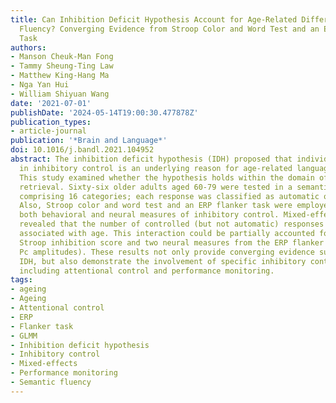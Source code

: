 ```yaml
---
title: Can Inhibition Deficit Hypothesis Account for Age-Related Differences in Semantic
  Fluency? Converging Evidence from Stroop Color and Word Test and an ERP Flanker
  Task
authors:
- Manson Cheuk-Man Fong
- Tammy Sheung-Ting Law
- Matthew King-Hang Ma
- Nga Yan Hui
- William Shiyuan Wang
date: '2021-07-01'
publishDate: '2024-05-14T19:00:30.477878Z'
publication_types:
- article-journal
publication: '*Brain and Language*'
doi: 10.1016/j.bandl.2021.104952
abstract: The inhibition deficit hypothesis (IDH) proposed that individual differences
  in inhibitory control is an underlying reason for age-related language decline.
  This study examined whether the hypothesis holds within the domain of lexico-semantic
  retrieval. Sixty-six older adults aged 60-79 were tested in a semantic fluency task
  comprising 16 categories; each response was classified as automatic or controlled.
  Also, Stroop color and word test and an ERP flanker task were employed to yield
  both behavioral and neural measures of inhibitory control. Mixed-effects modelling
  revealed that the number of controlled (but not automatic) responses was negatively
  associated with age. This interaction could be partially accounted for by the behavioral
  Stroop inhibition score and two neural measures from the ERP flanker task (P2 and
  Pc amplitudes). These results not only provide converging evidence supporting the
  IDH, but also demonstrate the involvement of specific inhibitory control components,
  including attentional control and performance monitoring.
tags:
- ageing
- Ageing
- Attentional control
- ERP
- Flanker task
- GLMM
- Inhibition deficit hypothesis
- Inhibitory control
- Mixed-effects
- Performance monitoring
- Semantic fluency
---
```

